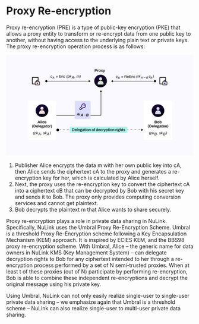 # Proxy Re-encryption

Proxy re-encryption (PRE) is a type of public-key encryption (PKE) that allows a proxy entity to transform or re-encrypt data from one public key to another, without having access to the underlying plain text or private keys. The proxy re-encryption operation process is as follows:

![image](../miscellaneous/img/pre.png)

1. Publisher Alice encrypts the data m with her own public key into cA, then Alice sends the ciphertext cA to the proxy and generates a re-encryption key for her, which is calculated by Alice herself.
2. Next, the proxy uses the re-encryption key to convert the ciphertext cA into a ciphertext cB that can be decrypted by Bob with his secret key and sends it to Bob. The proxy only provides computing conversion services and cannot get plaintext. 
3. Bob decrypts the plaintext m that Alice wants to share securely.

Proxy re-encryption plays a role in private data sharing in NuLink. Specifically, NuLink uses the Umbral Proxy Re-Encryption Scheme. Umbral is a threshold Proxy Re-Encryption scheme following a Key Encapsulation Mechanism (KEM) approach. It is inspired by ECIES KEM, and the BBS98 proxy re-encryption scheme. With Umbral, Alice – the generic name for data owners in NuLink KMS (Key Management System) – can delegate decryption rights to Bob for any ciphertext intended to her through a re-encryption process performed by a set of N semi-trusted proxies. When at least t of these proxies (out of N) participate by performing re-encryption, Bob is able to combine these independent re-encryptions and decrypt the original message using his private key. 

Using Umbral, NuLink can not only easily realize single-user to single-user private data sharing – we emphasize again that Umbral is a threshold scheme – NuLink can also realize single-user to multi-user private data sharing.